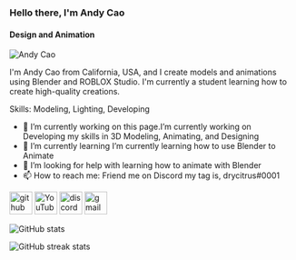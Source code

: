 ### Hello there, I'm Andy Cao
#### Design and Animation

![Andy Cao](https://user-images.githubusercontent.com/103854644/163737624-04778709-ece9-4c41-b84c-a4b6b80e490d.gif)

I'm Andy Cao from California, USA, and I create models and animations using Blender and ROBLOX Studio. I'm currently a student learning how to create high-quality creations. 

Skills: Modeling, Lighting, Developing

- 🔭 I’m currently working on this page.I’m currently working on Developing my skills in 3D Modeling, Animating, and Designing  
- 🌱 I’m currently learning I’m currently learning how to use Blender to Animate 
- 🤔 I’m looking for help with learning how to animate with Blender 
- 📫 How to reach me: Friend me on Discord my tag is, drycitrus#0001


[<img src='https://cdn.jsdelivr.net/npm/simple-icons@3.0.1/icons/github.svg' alt='github' height='40'>](https://github.com/Drycitrus)  [<img src='https://cdn.jsdelivr.net/npm/simple-icons@3.0.1/icons/youtube.svg' alt='YouTube' height='40'>](https://www.youtube.com/channel/https://www.youtube.com/channel/UC0EOHhRAcZFUue35y9fQdwg)  [<img src='https://cdn.jsdelivr.net/npm/simple-icons@3.0.1/icons/discord.svg' alt='discord' height='40'>](drycitrus#8236)  [<img src='https://cdn.jsdelivr.net/npm/simple-icons@3.0.1/icons/gmail.svg' alt='gmail' height='40'>](Twiceconfigure@gmail.com)  

![GitHub stats](https://github-readme-stats.vercel.app/api?username=Drycitrus&show_icons=true)  

![GitHub streak stats](https://github-readme-streak-stats.herokuapp.com/?user=Drycitrus)  

